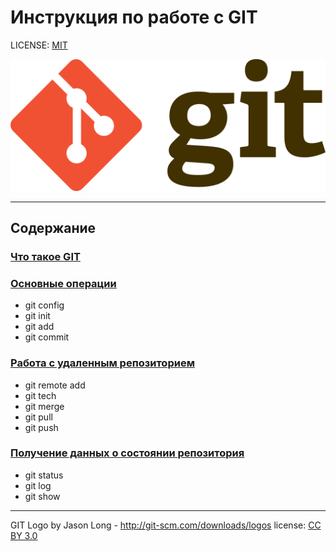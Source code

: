 # Инструкция по работе с GIT

LICENSE: [MIT](./license.md)

![](./assets/Git-logo.svg.png)

---

## Содержание
### [Что такое GIT](./git.md)
### [Основные операции](./basic_operations.md)
* git config
* git init
* git add
* git commit
### [Работа с удаленным репозиторием](./git_remote.md)
* git remote add
* git tech
* git merge
* git pull
* git push
### [Получение данных о состоянии репозитория](./git_status.md)
* git status
* git log
* git show

---

GIT Logo by Jason Long - http://git-scm.com/downloads/logos license: [CC BY 3.0](https://creativecommons.org/licenses/by/3.0/)
